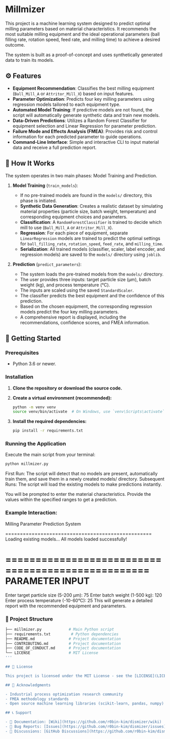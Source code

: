 # Millmizer

This project is a machine learning system designed to predict optimal milling parameters based on material characteristics. It recommends the most suitable milling equipment and the ideal operational parameters (ball filling rate, rotation speed, feed rate, and milling time) to achieve a desired outcome.

The system is built as a proof-of-concept and uses synthetically generated data to train its models.

## ⚙️ Features

-   **Equipment Recommendation**: Classifies the best milling equipment (`Ball_Mill_A` or `Attritor_Mill_X`) based on input features.
-   **Parameter Optimization**: Predicts four key milling parameters using regression models tailored to each equipment type.
-   **Automated Model Training**: If predictive models are not found, the script will automatically generate synthetic data and train new models.
-   **Data-Driven Predictions**: Utilizes a Random Forest Classifier for equipment selection and Linear Regression for parameter prediction.
-   **Failure Mode and Effects Analysis (FMEA)**: Provides risk and control information for each predicted parameter to guide operations.
-   **Command-Line Interface**: Simple and interactive CLI to input material data and receive a full prediction report.

## 🔧 How It Works

The system operates in two main phases: Model Training and Prediction.

1.  **Model Training** (`train_models`):
    -   If no pre-trained models are found in the `models/` directory, this phase is initiated.
    -   **Synthetic Data Generation**: Creates a realistic dataset by simulating material properties (particle size, batch weight, temperature) and corresponding equipment choices and parameters.
    -   **Classification**: A `RandomForestClassifier` is trained to decide which mill to use (`Ball_Mill_A` or `Attritor_Mill_X`).
    -   **Regression**: For each piece of equipment, separate `LinearRegression` models are trained to predict the optimal settings for `ball_filling_rate`, `rotation_speed`, `feed_rate`, and `milling_time`.
    -   **Serialization**: All trained models (classifier, scaler, label encoder, and regression models) are saved to the `models/` directory using `joblib`.

2.  **Prediction** (`predict_parameters`):
    -   The system loads the pre-trained models from the `models/` directory.
    -   The user provides three inputs: target particle size (μm), batch weight (kg), and process temperature (°C).
    -   The inputs are scaled using the saved `StandardScaler`.
    -   The classifier predicts the best equipment and the confidence of this prediction.
    -   Based on the chosen equipment, the corresponding regression models predict the four key milling parameters.
    -   A comprehensive report is displayed, including the recommendations, confidence scores, and FMEA information.

## 🚀 Getting Started

### Prerequisites

-   Python 3.6 or newer.

### Installation

1.  **Clone the repository or download the source code.**

2.  **Create a virtual environment (recommended):**
    ```bash
    python -m venv venv
    source venv/bin/activate  # On Windows, use `venv\Scripts\activate`
    ```

3.  **Install the required dependencies:**
    ```bash
    pip install -r requirements.txt
    ```

### Running the Application

Execute the main script from your terminal:

```bash
python millmizer.py
```

First Run: The script will detect that no models are present, automatically train them, and save them in a newly created models/ directory.
Subsequent Runs: The script will load the existing models to make predictions instantly.

You will be prompted to enter the material characteristics. Provide the values within the specified ranges to get a prediction.

### Example Interaction:

Milling Parameter Prediction System

==================================================
Loading existing models...
All models loaded successfully!

==================================================
PARAMETER INPUT
==================================================
Enter target particle size (5-200 μm): 75
Enter batch weight (1-500 kg): 120
Enter process temperature (-10-60°C): 25
This will generate a detailed report with the recommended equipment and parameters.

### 📁 Project Structure
```bash
├── millmizer.py            # Main Python script
├── requirements.txt         # Python dependencies
├── README.md               # Project documentation
├── CONTRIBUTING.md         # Project documentation
├── CODE_OF_CONDUCT.md      # Project documentation
└── LICENSE                 # MIT License
'''

## 📄 License

This project is licensed under the MIT License - see the [LICENSE](LICENSE) file for details.

## 🙏 Acknowledgments

- Industrial process optimization research community
- FMEA methodology standards
- Open source machine learning libraries (scikit-learn, pandas, numpy)

## 📞 Support

- 📖 Documentation: [Wiki](https://github.com/r0bin-kim/dismizer/wiki)
- 🐛 Bug Reports: [Issues](https://github.com/r0bin-kim/dismizer/issues)
- 💬 Discussions: [GitHub Discussions](https://github.com/r0bin-kim/dismizer/discussions)

